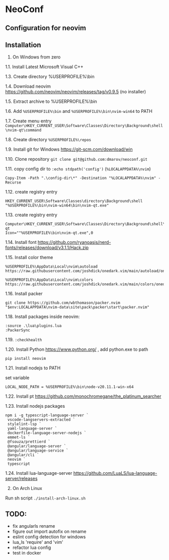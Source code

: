 # NeoConf

## Configuration for neovim


## Installation

1. On Windows from zero

1.1. Install Latest Microsoft Visual C++

1.3. Create directory %USERPROFILE%\bin

1.4. Download neovim https://github.com/neovim/neovim/releases/tag/v0.9.5 (no installer)

1.5. Extract archive to %USERPROFILE%\bin

1.6. Add `%USERPROFILE%\bin` and `%USERPROFILE%\bin\nvim-win64` to PATH

1.7. Create menu entry `Computer\HKEY_CURRENT_USER\Software\Classes\Directory\Background\shell\nvim-qt\command`

1.8. Create directory `%USERPROFILE%\repos`

1.9. Install git for Windows https://git-scm.com/download/win

1.10. Clone repository `git clone git@github.com:dmarov/neoconf.git`

1.11. copy config dir to `:echo stdpath('config')` (`%LOCALAPPDATA%\nvim`)
```
Copy-Item -Path ".\config-dir\*" -Destination "%LOCALAPPDATA%\nvim" -Recurse
```

1.12. create registry entry
```
HKEY_CURRENT_USER\Software\Classes\directory\Background\shell
"%USERPROFILE%\bin\nvim-win64\bin\nvim-qt.exe"
```

1.13. create registry entry
```
Computer\HKEY_CURRENT_USER\Software\Classes\Directory\Background\shell\nvim-qt
Icon=""%USERPROFILE%\bin\nvim-qt.exe",0
```

1.14. Install font https://github.com/ryanoasis/nerd-fonts/releases/download/v3.1.1/Hack.zip

1.15. Install color theme

```
%USERPROFILE%\AppData\Local\nvim\autoload
https://raw.githubusercontent.com/joshdick/onedark.vim/main/autoload/onedark.vim

%USERPROFILE%\AppData\Local\nvim\colors
https://raw.githubusercontent.com/joshdick/onedark.vim/main/colors/onedark.vim
```

1.16. Install packer
```
git clone https://github.com/wbthomason/packer.nvim "$env:LOCALAPPDATA\nvim-data\site\pack\packer\start\packer.nvim"
```


1.18. Install packages inside neovim:
```
:source .\lua\plugins.lua
:PackerSync
```

1.19. `:checkhealth`

1.20. Install Python https://www.python.org/ , add python.exe to path
```
pip install neovim
```

1.21. Install nodejs to PATH

set variable
```
LOCAL_NODE_PATH = %USERPROFILE%\bin\node-v20.11.1-win-x64
```

1.22.
Install pt https://github.com/monochromegane/the_platinum_searcher


1.23. Install nodejs packages
```
npm i -g typescript-language-server `
 vscode-langservers-extracted `
 stylelint-lsp `
 yaml-language-server `
 dockerfile-language-server-nodejs `
 emmet-ls `
 @fsouza/prettierd `
 @angular/language-server `
 @angular/language-service `
 @angular/cli `
 neovim `
 typescript
```

1.24. Install lua-language-server https://github.com/LuaLS/lua-language-server/releases 


2. On Arch Linux

Run sh script `./install-arch-linux.sh`

## TODO:
- fix angularls rename
- figure out import autofix on rename
- eslint config detection for windows
- lua_ls 'require' and 'vim'
- refactor lua config
- test in docker
